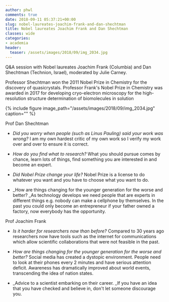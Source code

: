 ```yaml
---
author: phwl
comments: true
date: 2018-09-11 05:37:21+00:00
slug: nobel-laureates-joachim-frank-and-dan-shechtman
title: Nobel laureates Joachim Frank and Dan Shechtman
classes: wide
categories:
- academia
header:
  teaser: /assets/images/2018/09/img_2034.jpg
---
```


Q&A session with Nobel laureates Joachim Frank (Columbia) and Dan Shechtman (Technion, Israel), moderated by Julie Carney.

Professor Shechtman won the 2011 Nobel Prize in Chemistry for the discovery of quasicrystals. Professor Frank's Nobel Prize in Chemistry was awarded in 2017 for developing cryo-electron microscopy for the high-resolution structure determination of biomolecules in solution

{% include figure image_path="/assets/images/2018/09/img_2034.jpg" caption="" %}

<!-- more -->

Prof Dan Shechtman




  * _Did you worry when people (such as Linus Pauling) said your work was wrong?_ I am my own hardest critic of my own work so I verify my work over and over to ensure it is correct.


  * _How do you find what to research?_ What you should pursue comes by chance, learn lots of things, find something you are interested in and become an expert.


  * _Did Nobel Prize change your life?_ Nobel Prize is a license to do whatever you want and you have to choose what you want to do.


  * _How are things changing for the younger generation for the worse and better? _As technology develops we need people that are experts in different things e.g. nobody can make a cellphone by themselves. In the past you could only become an entrepreneur if your father owned a factory, now everybody has the opportunity.


Prof Joachim Frank


  * _Is it harder for researchers now than before?_ Compared to 30 years ago researchers now have tools such as the internet for communications which allow scientific collaborations that were not feasible in the past.


  * _How are things changing for the younger generation for the worse and better?_ Social media has created a dystopic environment. People need to look at their phones every 2 minutes and have serious attention deficit. Awareness has dramatically improved about world events, transcending the idea of nation states.


  * _Advice to a scientist embarking on their career. _If you have an idea that you have checked and believe in, don't let someone discourage you.


